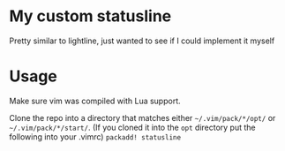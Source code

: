 # My custom statusline
Pretty similar to lightline, just wanted to see if I could implement it myself

# Usage
Make sure vim was compiled with Lua support.

Clone the repo into a directory that matches either
`~/.vim/pack/*/opt/`
or `~/.vim/pack/*/start/`.
(If you cloned it into the `opt` directory put the following into your .vimrc)
`packadd! statusline`
